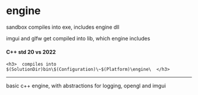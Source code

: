 # engine
<p> sandbox compiles into exe, includes engine dll </p>
<p> imgui and glfw get compiled into lib, which engine includes </p>
<h4> C++ std 20 vs 2022 </h4>

 ``` <h3>  compiles into $(SolutionDir)bin\$(Configuration)\~$(Platform)\engine\  </h3> ```

--- 
<p> basic c++ engine, with abstractions for logging, opengl and imgui </p>

